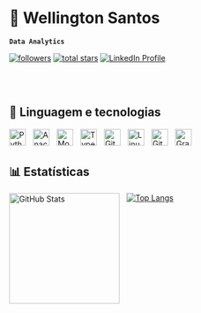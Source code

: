 
# 🤖 Wellington Santos

**`Data Analytics`**

<p 
   align="left"> 
      <a href="https://github.com/wellingtonpawlino?tab=followers">
         <img alt="followers" title="Follow me on Github" src="https://custom-icon-badges.demolab.com/github/followers/wellingtonpawlino?color=A0522D&labelColor=D2691E&style=for-the-badge&logo=person-add&label=Follow&logoColor=white"/></a>
      <a href="https://github.com/wellingtonpawlino?tab=repositories&sort=stargazers">
         <img alt="total stars" title="Total stars on GitHub" src="https://custom-icon-badges.demolab.com/github/stars/wellingtonpawlino?color=55960c&style=for-the-badge&labelColor=488207&logo=star"/></a>

   <a href="https://www.linkedin.com/in/wellington-santos/" target="_blank">
      <img alt="LinkedIn Profile" title="Connect with me on LinkedIn" 
           src="https://custom-icon-badges.demolab.com/badge/-LinkedIn-blue?style=for-the-badge&logo=linkedin&logoColor=white"/>
   </a>
</p>


<br/>
<br/>



## 🧰 Linguagem e tecnologias
<p

<img align="left" alt="Python" width="30px" style="padding-right:10px;" src="https://cdn.jsdelivr.net/gh/devicons/devicon/icons/python/python-plain.svg" />
<img align="left" alt="Python" width="30px" style="padding-right:10px;" src="https://cdn.jsdelivr.net/gh/devicons/devicon/icons/python/python-plain.svg" />
<img align="left" alt="Anaconda" width="30px" style="padding-right:10px;" src="https://cdn.jsdelivr.net/gh/devicons/devicon@latest/icons/anaconda/anaconda-original.svg" />

<img align="left" alt="Mongo" width="30px" style="padding-right:10px;" src="https://cdn.jsdelivr.net/gh/devicons/devicon@latest/icons/mongodb/mongodb-original.svg"/>
<img align="left" alt="TypeScript" width="30px" style="padding-right:10px;" src="https://cdn.jsdelivr.net/gh/devicons/devicon@latest/icons/postgresql/postgresql-original.svg" />
<img align="left" alt="Git" width="30px" style="padding-right:10px;" src="https://cdn.jsdelivr.net/gh/devicons/devicon/icons/git/git-original.svg" />
<img align="left" alt="Linux" width="30px" style="padding-right:10px;" src="https://cdn.jsdelivr.net/gh/devicons/devicon/icons/linux/linux-original.svg" />
<img align="left" alt="GitHub" width="30px" style="padding-right:10px;" src="https://cdn.jsdelivr.net/gh/devicons/devicon/icons/github/github-original.svg" />
<img align="left" alt="Grafana" width="30px" style="padding-right:10px;" src="https://cdn.jsdelivr.net/gh/devicons/devicon@latest/icons/grafana/grafana-original.svg" />

</p>

<br/>
<br/>

## 📊 Estatísticas

<p>
  <img 
    align="left" 
    alt="GitHub Stats" 
    height="200" 
    style="padding-right: 10px;" 
    src="https://github-readme-stats.vercel.app/api?username=wellingtonpawlino&show_icons=true&theme=dracula&include_all_commits=true&locale=pt-br" 

</p>

[![Top Langs](https://github-readme-stats.vercel.app/api/top-langs/?username=wellingtonpawlino)](https://github.com/wellingtonpawlino/github-readme-stats)

#
